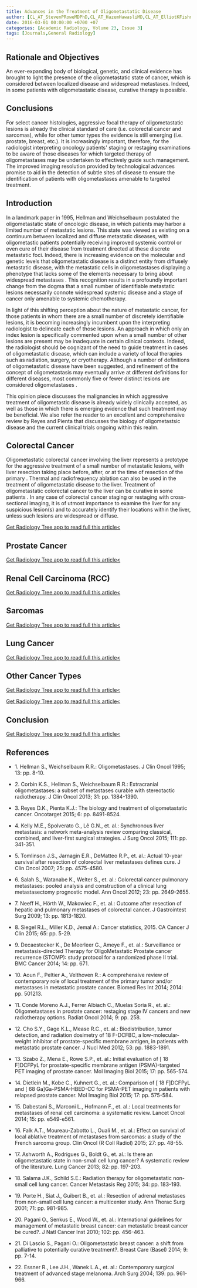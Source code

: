 ```yaml
---
title: Advances in the Treatment of Oligometastatic Disease
author: [CL_AT_StevenPRoweMDPhD,CL_AT_HazemHawasliMD,CL_AT_ElliotKFishmanMD,CL_AT_PamelaTJohnsonMD]
date: 2016-03-01 00:00:00 +0700 +07
categories: [Academic Radiology, Volume 23, Issue 3]
tags: [Journals,General Radiology]
---
```

## Rationale and Objectives

An ever-expanding body of biological, genetic, and clinical evidence has brought to light the presence of the oligometastatic state of cancer, which is considered between localized disease and widespread metastases. Indeed, in some patients with oligometastatic disease, curative therapy is possible.

## Conclusions

For select cancer histologies, aggressive focal therapy of oligometastatic lesions is already the clinical standard of care (i.e. colorectal cancer and sarcomas), while for other tumor types the evidence is still emerging (i.e. prostate, breast, etc.). It is increasingly important, therefore, for the radiologist interpreting oncology patients' staging or restaging examinations to be aware of those diseases for which targeted therapy of oligometastases may be undertaken to effectively guide such management. The improved imaging resolution provided by technological advances promise to aid in the detection of subtle sites of disease to ensure the identification of patients with oligometastases amenable to targeted treatment.

## Introduction

In a landmark paper in 1995, Hellman and Weichselbaum postulated the oligometastatic state of oncologic disease, in which patients may harbor a limited number of metastatic lesions. This state was viewed as existing on a continuum between localized and diffuse metastatic diseases, with oligometastic patients potentially receiving improved systemic control or even cure of their disease from treatment directed at these discrete metastatic foci. Indeed, there is increasing evidence on the molecular and genetic levels that oligometastatic disease is a distinct entity from diffusely metastatic disease, with the metastatic cells in oligometastases displaying a phenotype that lacks some of the elements necessary to bring about widespread metastases . This recognition results in a profoundly important change from the dogma that a small number of identifiable metastatic lesions necessarily connote widespread systemic disease and a stage of cancer only amenable to systemic chemotherapy.

In light of this shifting perception about the nature of metastatic cancer, for those patients in whom there are a small number of discretely identifiable lesions, it is becoming increasingly incumbent upon the interpreting radiologist to delineate each of those lesions. An approach in which only an index lesion is specifically commented upon when a small number of other lesions are present may be inadequate in certain clinical contexts. Indeed, the radiologist should be cognizant of the need to guide treatment in cases of oligometastatic disease, which can include a variety of local therapies such as radiation, surgery, or cryotherapy. Although a number of definitions of oligometastatic disease have been suggested, and refinement of the concept of oligometastasis may eventually arrive at different definitions for different diseases, most commonly five or fewer distinct lesions are considered oligometastases .

This opinion piece discusses the malignancies in which aggressive treatment of oligometastic disease is already widely clinically accepted, as well as those in which there is emerging evidence that such treatment may be beneficial. We also refer the reader to an excellent and comprehensive review by Reyes and Pienta that discusses the biology of oligometastsic disease and the current clinical trials ongoing within this realm.

## Colorectal Cancer

Oligometastatic colorectal cancer involving the liver represents a prototype for the aggressive treatment of a small number of metastatic lesions, with liver resection taking place before, after, or at the time of resection of the primary . Thermal and radiofrequency ablation can also be used in the treatment of oligometastatic disease to the liver. Treatment of oligometastatic colorectal cancer to the liver can be curative in some patients . In any case of colorectal cancer staging or restaging with cross-sectional imaging, it is of utmost importance to examine the liver for any suspicious lesion(s) and to accurately identify their locations within the liver, unless such lesions are widespread or diffuse.

[Get Radiology Tree app to read full this article<](https://clinicalpub.com/app)

## Prostate Cancer

[Get Radiology Tree app to read full this article<](https://clinicalpub.com/app)

## Renal Cell Carcinoma (RCC)

[Get Radiology Tree app to read full this article<](https://clinicalpub.com/app)

## Sarcomas

[Get Radiology Tree app to read full this article<](https://clinicalpub.com/app)

## Lung Cancer

[Get Radiology Tree app to read full this article<](https://clinicalpub.com/app)

## Other Cancer Types

[Get Radiology Tree app to read full this article<](https://clinicalpub.com/app)

[Get Radiology Tree app to read full this article<](https://clinicalpub.com/app)

## Conclusion

[Get Radiology Tree app to read full this article<](https://clinicalpub.com/app)

## References

- 1\. Hellman S., Weichselbaum R.R.: Oligometastases. J Clin Oncol 1995; 13: pp. 8-10.


- 2\. Corbin K.S., Hellman S., Weichselbaum R.R.: Extracranial oligometastases: a subset of metastases curable with stereotactic radiotherapy. J Clin Oncol 2013; 31: pp. 1384-1390.


- 3\. Reyes D.K., Pienta K.J.: The biology and treatment of oligometastatic cancer. Oncotarget 2015; 6: pp. 8491-8524.


- 4\. Kelly M.E., Spolverato G., Lê G.N., et. al.: Synchronous liver metastasis: a network meta-analysis review comparing classical, combined, and liver-first surgical strategies. J Surg Oncol 2015; 111: pp. 341-351.


- 5\. Tomlinson J.S., Jarnagin E.R., DeMatteo R.P., et. al.: Actual 10-year survival after resection of colorectal liver metastases defines cure. J Clin Oncol 2007; 25: pp. 4575-4580.


- 6\. Salah S., Watanabe K., Welter S., et. al.: Colorectal cancer pulmonary metastases: pooled analysis and construction of a clinical lung metastasectomy prognostic model. Ann Oncol 2012; 23: pp. 2649-2655.


- 7\. Neeff H., Hörth W., Makowiec F., et. al.: Outcome after resection of hepatic and pulmonary metastases of colorectal cancer. J Gastrointest Surg 2009; 13: pp. 1813-1820.


- 8\. Siegel R.L., Miller K.D., Jemal A.: Cancer statistics, 2015. CA Cancer J Clin 2015; 65: pp. 5-29.


- 9\. Decaestecker K., De Meerleer G., Ameye F., et. al.: Surveillance or metastasis-directed Therapy for OligoMetastatic Prostate cancer recurrence (STOMP): study protocol for a randomized phase II trial. BMC Cancer 2014; 14: pp. 671.


- 10\. Aoun F., Peltier A., Velthoven R.: A comprehensive review of contemporary role of local treatment of the primary tumor and/or metastases in metastatic prostate cancer. Biomed Res Int 2014; 2014: pp. 501213.


- 11\. Conde Moreno A.J., Ferrer Albiach C., Muelas Soria R., et. al.: Oligometastases in prostate cancer: restaging stage IV cancers and new radiotherapy options. Radiat Oncol 2014; 9: pp. 258.


- 12\. Cho S.Y., Gage K.L., Mease R.C., et. al.: Biodistribution, tumor detection, and radiation dosimetry of  18  F-DCFBC, a low-molecular-weight inhibitor of prostate-specific membrane antigen, in patients with metastatic prostate cancer. J Nucl Med 2012; 53: pp. 1883-1891.


- 13\. Szabo Z., Mena E., Rowe S.P., et. al.: Initial evaluation of \[  18  F\]DCFPyL for prostate-specific membrane antigen (PSMA)-targeted PET imaging of prostate cancer. Mol Imaging Biol 2015; 17: pp. 565-574.


- 14\. Dietlein M., Kobe C., Kuhnert G., et. al.: Comparison of \[  18  F\]DCFPyL and \[  68  Ga\]Ga-PSMA-HBED-CC for PSMA-PET imaging in patients with relapsed prostate cancer. Mol Imaging Biol 2015; 17: pp. 575-584.


- 15\. Dabestani S., Marconi L., Hofmann F., et. al.: Local treatments for metastases of renal cell carcinoma: a systematic review. Lancet Oncol 2014; 15: pp. e549-e561.


- 16\. Falk A.T., Moureau-Zabotto L., Ouali M., et. al.: Effect on survival of local ablative treatment of metastases from sarcomas: a study of the French sarcoma group. Clin Oncol (R Coll Radiol) 2015; 27: pp. 48-55.


- 17\. Ashworth A., Rodrigues G., Boldt G., et. al.: Is there an oligometastatic state in non-small cell lung cancer? A systematic review of the literature. Lung Cancer 2013; 82: pp. 197-203.


- 18\. Salama J.K., Schild S.E.: Radiation therapy for oligometastatic non-small cell lung cancer. Cancer Metastasis Reg 2015; 34: pp. 183-193.


- 19\. Porte H., Siat J., Guibert B., et. al.: Resection of adrenal metastases from non-small cell lung cancer: a multicenter study. Ann Thorac Surg 2001; 71: pp. 981-985.


- 20\. Pagani O., Senkus E., Wood W., et. al.: International guidelines for management of metastatic breast cancer: can metastatic breast cancer be cured?. J Natl Cancer Inst 2010; 102: pp. 456-463.


- 21\. Di Lascio S., Pagani O.: Oligometastatic breast cancer: a shift from palliative to potentially curative treatment?. Breast Care (Basel) 2014; 9: pp. 7-14.


- 22\. Essner R., Lee J.H., Wanek L.A., et. al.: Contemporary surgical treatment of advanced stage melanoma. Arch Surg 2004; 139: pp. 961-966.